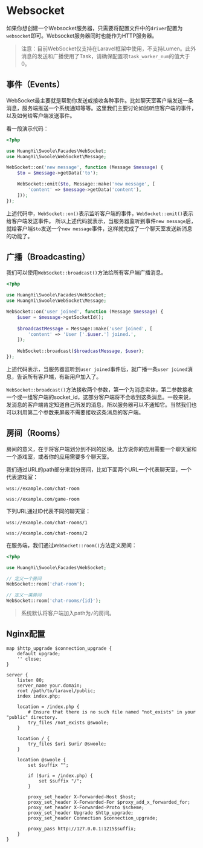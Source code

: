 # Websocket

如果你想创建一个Websocket服务器，只需要将配置文件中的`driver`配置为`websocket`即可。Websocket服务器同时也能作为HTTP服务器。

> 注意：目前WebSocket仅支持在Laravel框架中使用，不支持Lumen。此外消息的发送和广播使用了Task，请确保配置项`task_worker_num`的值大于0。

## 事件（Events）

WebSocket最主要就是帮助你发送或接收各种事件。比如聊天室客户端发送一条消息，服务端推送一个系统通知等等。这里我们主要讨论如监听应客户端的事件，以及如何给客户端发送事件。

看一段演示代码：

```php
<?php

use HuangYi\Swoole\Facades\WebSocket;
use HuangYi\Swoole\WebSocket\Message;

WebSocket::on('new message', function (Message $message) {
    $to = $message->getData('to');

    WebSocket::emit($to, Message::make('new message', [
        'content' => $message->getData('content'),
    ]));
});

```

上述代码中，`WebSocket::on()`表示监听客户端的事件，`WebSocket::emit()`表示给客户端发送事件。
所以上述代码就表示，当服务器监听到事件`new message`后，就给客户端`$to`发送一个`new message`事件，这样就完成了一个聊天室发送新消息的功能了。

## 广播（Broadcasting）

我们可以使用`WebSocket::broadcast()`方法给所有客户端广播消息。

```php
<?php

use HuangYi\Swoole\Facades\WebSocket;
use HuangYi\Swoole\WebSocket\Message;

WebSocket::on('user joined', function (Message $message) {
    $user = $message->getSocketId();
    
    $broadcastMessage = Message::make('user joined', [
        'content' => 'User ['.$user.'] joined.',
    ]);
    
    WebSocket::broadcast($broadcastMessage, $user);
});

```

上述代码表示，当服务器监听到`user joined`事件后，就广播一条`user joined`消息，告诉所有客户端，有新用户加入了。

`WebSocket::broadcast()`方法接收两个参数，第一个为消息实体，第二参数接收一个或一组客户端的socket_id，这部分客户端将不会收到这条消息。一般来说，发消息的客户端肯定知道自己所发的消息，所以服务器可以不通知它。当然我们也可以利用第二个参数来屏蔽不需要接收这条消息的客户端。

## 房间（Rooms）

房间的意义，在于将客户端划分到不同的区块。比方说你的应用需要一个聊天室和一个游戏室，或者你的应用需要多个聊天室。

我们通过URL的path部分来划分房间，比如下面两个URL一个代表聊天室，一个代表游戏室：

```
wss://example.com/chat-room
```

```
wss://example.com/game-room
```

下列URL通过ID代表不同的聊天室：

```
wss://example.com/chat-rooms/1
```

```
wss://example.com/chat-rooms/2
```

在服务端，我们通过`WebSocket::room()`方法定义房间：

```php
<?php

use HuangYi\Swoole\Facades\WebSocket;

// 定义一个房间
WebSocket::room('chat-room');

// 定义一类房间
WebSocket::room('chat-rooms/{id}');

```

> 系统默认将客户端加入path为`/`的房间。

## Nginx配置

```nginx
map $http_upgrade $connection_upgrade {
    default upgrade;
    '' close;
}

server {
    listen 80;
    server_name your.domain;
    root /path/to/laravel/public;
    index index.php;

    location = /index.php {
        # Ensure that there is no such file named "not_exists" in your "public" directory.
        try_files /not_exists @swoole;
    }

    location / {
        try_files $uri $uri/ @swoole;
    }

    location @swoole {
        set $suffix "";
        
        if ($uri = /index.php) {
            set $suffix "/";
        }

        proxy_set_header X-Forwarded-Host $host;
        proxy_set_header X-Forwarded-For $proxy_add_x_forwarded_for;
        proxy_set_header X-Forwarded-Proto $scheme;
        proxy_set_header Upgrade $http_upgrade;
        proxy_set_header Connection $connection_upgrade;

        proxy_pass http://127.0.0.1:1215$suffix;
    }
}
```
